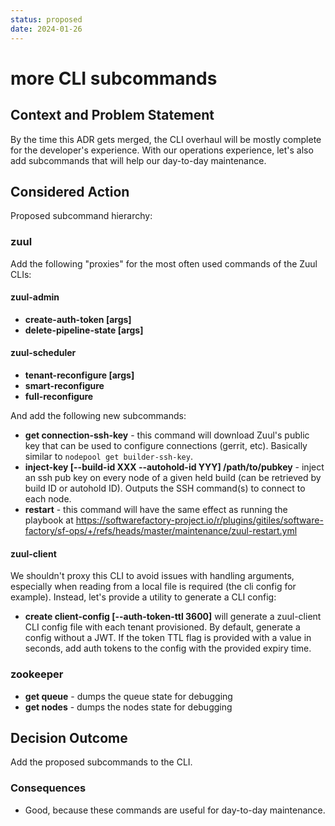 ```yaml
---
status: proposed
date: 2024-01-26
---
```


# more CLI subcommands

## Context and Problem Statement

By the time this ADR gets merged, the CLI overhaul will be mostly complete for the developer's experience. With our operations experience, let's also add subcommands that will help our day-to-day maintenance.

## Considered Action

Proposed subcommand hierarchy:

### zuul

Add the following "proxies" for the most often used commands of the Zuul CLIs:

#### zuul-admin

* **create-auth-token [args]**
* **delete-pipeline-state [args]**

#### zuul-scheduler

* **tenant-reconfigure [args]**
* **smart-reconfigure**
* **full-reconfigure**

And add the following new subcommands:

* **get connection-ssh-key** - this command will download Zuul's public key that can be used to configure connections (gerrit, etc). Basically similar to `nodepool get builder-ssh-key`.
* **inject-key [--build-id XXX --autohold-id YYY] /path/to/pubkey** - inject an ssh pub key on every node of a given held build (can be retrieved by build ID or autohold ID). Outputs the SSH command(s) to connect to each node.
* **restart** - this command will have the same effect as running the playbook at https://softwarefactory-project.io/r/plugins/gitiles/software-factory/sf-ops/+/refs/heads/master/maintenance/zuul-restart.yml

#### zuul-client

We shouldn't proxy this CLI to avoid issues with handling arguments, especially when reading from a local file is required (the cli config for example). Instead, let's provide a utility to generate a CLI config:

* **create client-config [--auth-token-ttl 3600]** will generate a zuul-client CLI config file with each tenant provisioned. By default, generate a config without a JWT. If the token TTL flag is provided with a value in seconds, add auth tokens to the config with the provided expiry time.

### zookeeper

* **get queue** - dumps the queue state for debugging
* **get nodes** - dumps the nodes state for debugging

## Decision Outcome

Add the proposed subcommands to the CLI.

### Consequences

* Good, because these commands are useful for day-to-day maintenance.